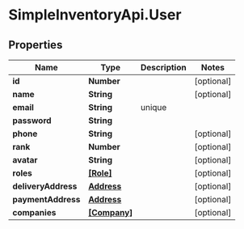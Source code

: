 # SimpleInventoryApi.User

## Properties
Name | Type | Description | Notes
------------ | ------------- | ------------- | -------------
**id** | **Number** |  | [optional] 
**name** | **String** |  | [optional] 
**email** | **String** | unique | 
**password** | **String**
**phone** | **String** |  | [optional] 
**rank** | **Number** |  | [optional] 
**avatar** | **String** |  | [optional] 
**roles** | [**[Role]**](Role.md) |  | [optional] 
**deliveryAddress** | [**Address**](Address.md) |  | [optional] 
**paymentAddress** | [**Address**](Address.md) |  | [optional] 
**companies** | [**[Company]**](Company.md) |  | [optional] 
